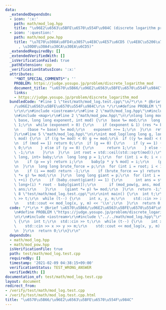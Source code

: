 ```yaml
---
data:
  _extendedDependsOn:
  - icon: ':x:'
    path: math/mod_log.hpp
    title: "\u96E2\u6563\u5BFE\u6570\u554F\u984C (discrete logarithm problem)"
  - icon: ':question:'
    path: math/mod_pow.hpp
    title: "\u7E70\u308A\u8FD4\u3057\u4E8C\u4E57\u6CD5 (\u4E8C\u5206\u7D2F\u4E57\u6CD5\
      , \u30D0\u30A4\u30CA\u30EA\u6CD5)"
  _extendedRequiredBy: []
  _extendedVerifiedWith: []
  _isVerificationFailed: true
  _pathExtension: cpp
  _verificationStatusIcon: ':x:'
  attributes:
    '*NOT_SPECIAL_COMMENTS*': ''
    PROBLEM: https://judge.yosupo.jp/problem/discrete_logarithm_mod
    document_title: "\u6570\u5B66/\u96E2\u6563\u5BFE\u6570\u554F\u984C"
    links:
    - https://judge.yosupo.jp/problem/discrete_logarithm_mod
  bundledCode: "#line 1 \"test/math/mod_log.test.cpp\"\n/*\r\n * @brief \u6570\u5B66\
    /\u96E2\u6563\u5BFE\u6570\u554F\u984C\r\n */\r\n#define PROBLEM \"https://judge.yosupo.jp/problem/discrete_logarithm_mod\"\
    \r\n\r\n#include <iostream>\r\n#line 2 \"math/mod_log.hpp\"\n#include <cmath>\r\
    \n#include <map>\r\n#line 2 \"math/mod_pow.hpp\"\n\r\nlong long mod_pow(long long\
    \ base, long long exponent, int mod) {\r\n  base %= mod;\r\n  long long res =\
    \ 1;\r\n  while (exponent > 0) {\r\n    if (exponent & 1) (res *= base) %= mod;\r\
    \n    (base *= base) %= mod;\r\n    exponent >>= 1;\r\n  }\r\n  return res;\r\n\
    }\r\n#line 5 \"math/mod_log.hpp\"\n\r\nint mod_log(long long g, long long y, int\
    \ mod) {\r\n  if ((g %= mod) < 0) g += mod;\r\n  if ((y %= mod) < 0) y += mod;\r\
    \n  if (mod == 1) return 0;\r\n  if (g == 0) {\r\n    if (y == 1) {\r\n      return\
    \ 0;\r\n    } else if (y == 0) {\r\n      return 1;\r\n    } else {\r\n      return\
    \ -1;\r\n    }\r\n  }\r\n  int root = std::ceil(std::sqrt(mod));\r\n  std::map<long\
    \ long, int> baby;\r\n  long long p = 1;\r\n  for (int i = 0; i < root; ++i) {\r\
    \n    if (p == y) return i;\r\n    baby[p * y % mod] = i;\r\n    (p *= g) %= mod;\r\
    \n  }\r\n  long long brute_force = p;\r\n  for (int i = root; i < 100; ++i) {\r\
    \n    if (i == mod) return -1;\r\n    if (brute_force == y) return i;\r\n    (brute_force\
    \ *= g) %= mod;\r\n  }\r\n  long long giant = p;\r\n  for (int i = 1; i <= root;\
    \ ++i) {\r\n    if (baby.count(giant) == 1) {\r\n      int ans = static_cast<int>(static_cast<long\
    \ long>(i) * root - baby[giant]);\r\n      if (mod_pow(g, ans, mod) == y) return\
    \ ans;\r\n    }\r\n    (giant *= p) %= mod;\r\n  }\r\n  return -1;\r\n}\r\n#line\
    \ 8 \"test/math/mod_log.test.cpp\"\n\r\nint main() {\r\n  int t;\r\n  std::cin\
    \ >> t;\r\n  while (t--) {\r\n    int x, y, m;\r\n    std::cin >> x >> y >> m;\r\
    \n    std::cout << mod_log(x, y, m) << '\\n';\r\n  }\r\n  return 0;\r\n}\r\n"
  code: "/*\r\n * @brief \u6570\u5B66/\u96E2\u6563\u5BFE\u6570\u554F\u984C\r\n */\r\
    \n#define PROBLEM \"https://judge.yosupo.jp/problem/discrete_logarithm_mod\"\r\
    \n\r\n#include <iostream>\r\n#include \"../../math/mod_log.hpp\"\r\n\r\nint main()\
    \ {\r\n  int t;\r\n  std::cin >> t;\r\n  while (t--) {\r\n    int x, y, m;\r\n\
    \    std::cin >> x >> y >> m;\r\n    std::cout << mod_log(x, y, m) << '\\n';\r\
    \n  }\r\n  return 0;\r\n}\r\n"
  dependsOn:
  - math/mod_log.hpp
  - math/mod_pow.hpp
  isVerificationFile: true
  path: test/math/mod_log.test.cpp
  requiredBy: []
  timestamp: '2021-02-09 04:38:15+09:00'
  verificationStatus: TEST_WRONG_ANSWER
  verifiedWith: []
documentation_of: test/math/mod_log.test.cpp
layout: document
redirect_from:
- /verify/test/math/mod_log.test.cpp
- /verify/test/math/mod_log.test.cpp.html
title: "\u6570\u5B66/\u96E2\u6563\u5BFE\u6570\u554F\u984C"
---
```

